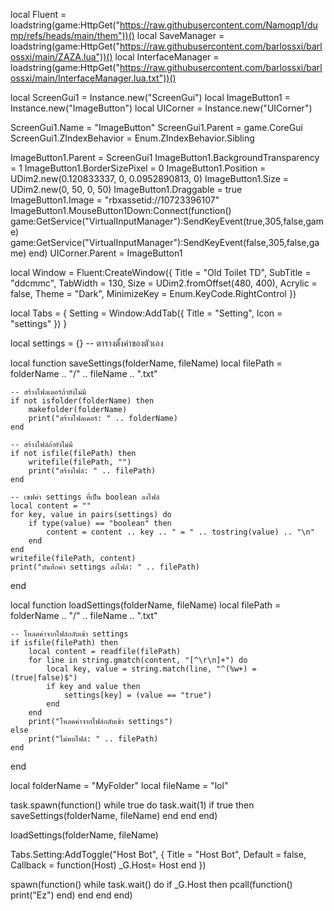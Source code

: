 local Fluent = loadstring(game:HttpGet("https://raw.githubusercontent.com/Namoqp1/dump/refs/heads/main/them"))()
local SaveManager = loadstring(game:HttpGet("https://raw.githubusercontent.com/barlossxi/barlossxi/main/ZAZA.lua"))()
local InterfaceManager = loadstring(game:HttpGet("https://raw.githubusercontent.com/barlossxi/barlossxi/main/InterfaceManager.lua.txt"))()

local ScreenGui1 = Instance.new("ScreenGui")
local ImageButton1 = Instance.new("ImageButton")
local UICorner = Instance.new("UICorner")

ScreenGui1.Name = "ImageButton"
ScreenGui1.Parent = game.CoreGui
ScreenGui1.ZIndexBehavior = Enum.ZIndexBehavior.Sibling

ImageButton1.Parent = ScreenGui1
ImageButton1.BackgroundTransparency = 1
ImageButton1.BorderSizePixel = 0
ImageButton1.Position = UDim2.new(0.120833337, 0, 0.0952890813, 0)
ImageButton1.Size = UDim2.new(0, 50, 0, 50)
ImageButton1.Draggable = true
ImageButton1.Image = "rbxassetid://10723396107"
ImageButton1.MouseButton1Down:Connect(function()
	game:GetService("VirtualInputManager"):SendKeyEvent(true,305,false,game)
	game:GetService("VirtualInputManager"):SendKeyEvent(false,305,false,game)
end)
UICorner.Parent = ImageButton1

local Window = Fluent:CreateWindow({
	Title = "Old Toilet TD",
	SubTitle = "ddcmmc",
	TabWidth = 130,
	Size = UDim2.fromOffset(480, 400),
	Acrylic = false, 
	Theme = "Dark",
	MinimizeKey = Enum.KeyCode.RightControl
})

local Tabs = {
	Setting = Window:AddTab({ Title = "Setting", Icon = "settings" })
}

local settings = {} -- ตารางตั้งค่าของตัวเอง

local function saveSettings(folderName, fileName)
	local filePath = folderName .. "/" .. fileName .. ".txt"

	-- สร้างโฟลเดอร์ถ้ายังไม่มี
	if not isfolder(folderName) then
		makefolder(folderName)
		print("สร้างโฟลเดอร์: " .. folderName)
	end

	-- สร้างไฟล์ถ้ายังไม่มี
	if not isfile(filePath) then
		writefile(filePath, "")
		print("สร้างไฟล์: " .. filePath)
	end

	-- เซฟค่า settings ที่เป็น boolean ลงไฟล์
	local content = ""
	for key, value in pairs(settings) do
		if type(value) == "boolean" then
			content = content .. key .. " = " .. tostring(value) .. "\n"
		end
	end
	writefile(filePath, content)
	print("บันทึกค่า settings ลงไฟล์: " .. filePath)
end

local function loadSettings(folderName, fileName)
	local filePath = folderName .. "/" .. fileName .. ".txt"

	-- โหลดค่าจากไฟล์กลับเข้า settings
	if isfile(filePath) then
		local content = readfile(filePath)
		for line in string.gmatch(content, "[^\r\n]+") do
			local key, value = string.match(line, "^(%w+) = (true|false)$")
			if key and value then
				settings[key] = (value == "true")
			end
		end
		print("โหลดค่าจากไฟล์กลับเข้า settings")
	else
		print("ไม่พบไฟล์: " .. filePath)
	end
end


local folderName = "MyFolder"
local fileName = "lol"

task.spawn(function()
	while true do task.wait(1)
		if true then
			saveSettings(folderName, fileName)
		end
	end
end)

loadSettings(folderName, fileName)


Tabs.Setting:AddToggle("Host Bot", {
	Title = "Host Bot",
	Default = false,
	Callback = function(Host)
		_G.Host= Host
	end
})

spawn(function()
	while task.wait() do
		if _G.Host then
			pcall(function()
				print("Ez")
			end)
		end
	end
end)

